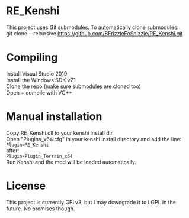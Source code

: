 # RE_Kenshi
This project uses Git submodules. To automatically clone submodules:  
git clone --recursive https://github.com/BFrizzleFoShizzle/RE_Kenshi.git  

# Compiling
Install Visual Studio 2019  
Install the Windows SDK v7.1  
Clone the repo (make sure submodules are cloned too)  
Open + compile with VC++  

# Manual installation
Copy RE_Kenshi.dll to your kenshi install dir  
Open "Plugins_x64.cfg" in your kenshi install directory and add the line:  
`Plugin=RE_Kenshi`  
after:  
`Plugin=Plugin_Terrain_x64`  
Run Kenshi and the mod will be loaded automatically.  

# License
This project is currently GPLv3, but I may downgrade it to LGPL in the future. No promises though.